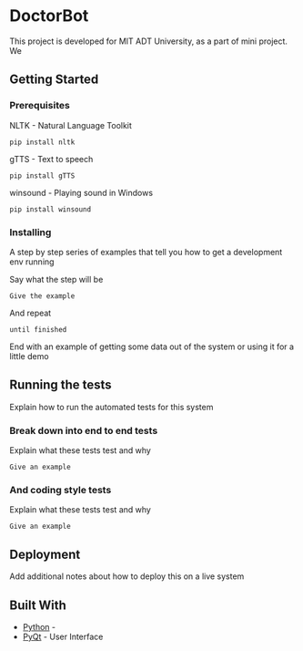 # DoctorBot

This project is developed for MIT ADT University, as a part of mini project. We

## Getting Started


### Prerequisites

NLTK - Natural Language Toolkit

```
pip install nltk
```

gTTS - Text to speech

```
pip install gTTS
```

winsound - Playing sound in Windows

```
pip install winsound
```

### Installing

A step by step series of examples that tell you how to get a development env running

Say what the step will be

```
Give the example
```

And repeat

```
until finished
```

End with an example of getting some data out of the system or using it for a little demo

## Running the tests

Explain how to run the automated tests for this system

### Break down into end to end tests

Explain what these tests test and why

```
Give an example
```

### And coding style tests

Explain what these tests test and why

```
Give an example
```

## Deployment

Add additional notes about how to deploy this on a live system

## Built With

* [Python](https://docs.python.org/3/) - 
* [PyQt](https://pythonbasics.org/pyqt/) - User Interface
